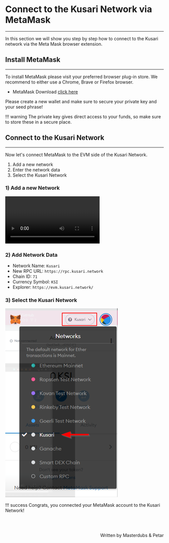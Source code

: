 # <b>Connect to the Kusari Network via MetaMask</b>
---

In this section we will show you step by step how to connect to the Kusari network via the Meta Mask browser extension.


## **Install MetaMask**
---

To install MetaMask please visit your preferred browser plug-in store. We recommend to either use a Chrome, Brave or Firefox browser.

- MetaMask Download [click here](https://metamask.io/download)

Please create a new wallet and make sure to secure your private key and your seed phrase!

!!! warning
    The private key gives direct access to your funds, so make sure to store these in a secure place.

## **Connect to the Kusari Network**
---

Now let's connect MetaMask to the EVM side of the Kusari Network.

1. Add a new network
2. Enter the network data
3. Select the Kusari Network

### **1) Add a new Network**

![type:video](assets/mm-connect.mp4)


### **2) Add Network Data**

- Network Name: `Kusari`
- New RPC URL: `https://rpc.kusari.network`
- Chain ID: `71`
- Currency Symbol: `KSI`
- Explorer: `https://evm.kusari.network/`

### **3) Select the Kusari Network**

![img](assets/select-kusari.png#center)


!!! success
    Congrats, you connected your MetaMask account to the Kusari Network!

<br></br>

<p align=right> Written by Masterdubs & Petar </p>
